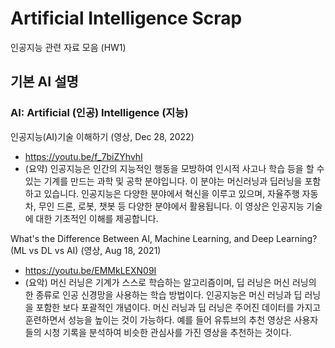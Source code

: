 # Artificial Intelligence Scrap
인공지능 관련 자료 모음 (HW1)

## 기본 AI 설명
### AI: Artificial (인공) Intelligence (지능)
인공지능(AI)기술 이해하기 (영상, Dec 28, 2022)
* https://youtu.be/f_7biZYhvhI
* (요약) 인공지능은 인간의 지능적인 행동을 모방하여 인시적 사고나 학습 등을 할 수 있는 기계를 만드는 과학 및 공학 분야입니다. 이 분야는 머신러닝과 딥러닝을 포함하고 있습니다. 인공지능은 다양한 분야에서 혁신을 이루고 있으며, 자율주행 자동차, 무인 드론, 로봇, 챗봇 등 다양한 분야에서 활용됩니다. 이 영상은 인공지능 기술에 대한 기초적인 이해를 제공합니다.

What's the Difference Between AI, Machine Learning, and Deep Learning? (ML vs DL vs AI) (영상, Aug 18, 2021)
* https://youtu.be/EMMkLEXN09I
* (요악) 머신 러닝은 기계가 스스로 학습하는 알고리즘이며, 딥 러닝은 머신 러닝의 한 종류로 인공 신경망을 사용하는 학습 방법이다. 인공지능은 머신 러닝과 딥 러닝을 포함한 보다 포괄적인 개념이다. 머신 러닝과 딥 러닝은 주어진 데이터를 가지고 훈련하면서 성능을 높이는 것이 가능하다. 예를 들어 유튜브의 추천 영상은 사용자들의 시청 기록을 분석하여 비슷한 관심사를 가진 영상을 추천하는 것이다.
